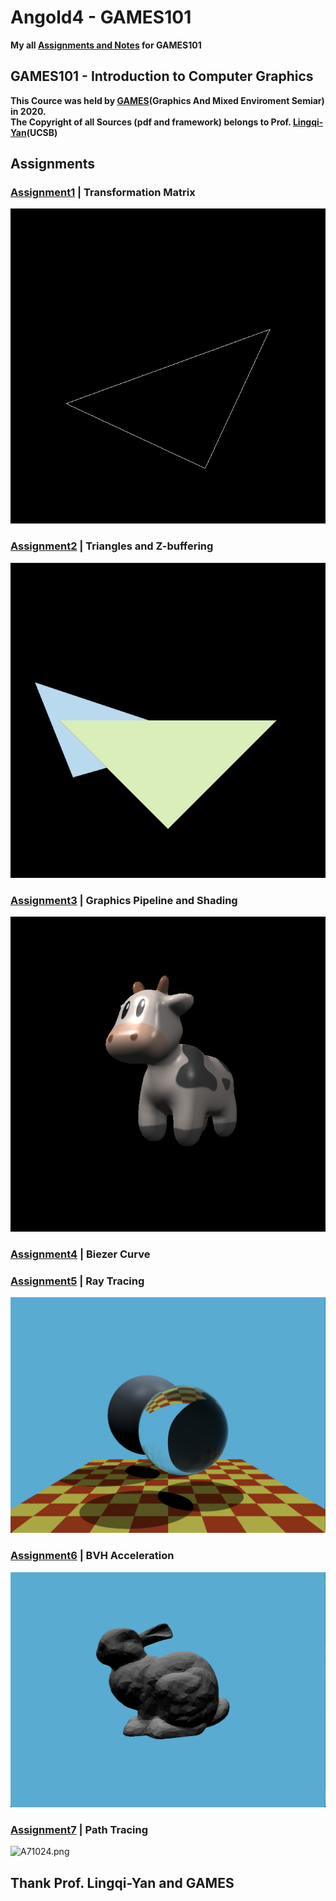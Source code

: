 # Angold4 - GAMES101
**My all [Assignments and Notes](https://github.com/Angold-4/Angold4-GAMES101/tree/main/Assignment) for GAMES101**
<br>


## GAMES101 - Introduction to Computer Graphics
**This Cource was held by [GAMES](www.games-cn.org)(Graphics And Mixed Enviroment Semiar) in 2020.**<br>
**The Copyright of all Sources (pdf and framework) belongs to Prof. [Lingqi-Yan](https://sites.cs.ucsb.edu/~lingqi/)(UCSB)**

## Assignments
### [Assignment1](Assignment/Assignment1) | Transformation Matrix
![A1r20.png](Assignment/Assignment1/Sources/r20.png)
### [Assignment2](Assignment/Assignment2) | Triangles and Z-buffering
![A2output1.png](Assignment/Assignment2/Sources/output1.png)
### [Assignment3](Assignment/Assignment3) | Graphics Pipeline and Shading
![A3BilinearTexture.png](Assignment/Assignment3/Sources/BilinearTexture.png)
### [Assignment4](Assignment/Assignment4) | Biezer Curve
### [Assignment5](Assignment/Assignment5) | Ray Tracing
![A5RayTracing.png](Assignment/Assignment5/Sources/Raytracing.png)
### [Assignment6](Assignment/Assignment6) | BVH Acceleration
![A6bunny.png](Assignment/Assignment6/Sources/bunny.png)
### [Assignment7](Assignment/Assignment7) | Path Tracing
![A71024.png](Assignment/Assignment7/Sources/1024.png)

## Thank Prof. Lingqi-Yan and GAMES
